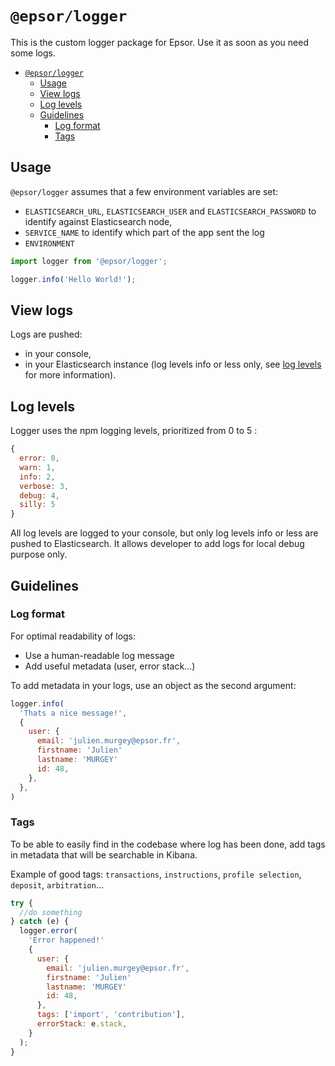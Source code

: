 # `@epsor/logger`

This is the custom logger package for Epsor. Use it as soon as you need some logs.

- [`@epsor/logger`](#epsorlogger)
  - [Usage](#usage)
  - [View logs](#view-logs)
  - [Log levels](#log-levels)
  - [Guidelines](#guidelines)
    - [Log format](#log-format)
    - [Tags](#tags)

## Usage

`@epsor/logger` assumes that a few environment variables are set:

- `ELASTICSEARCH_URL`, `ELASTICSEARCH_USER` and `ELASTICSEARCH_PASSWORD` to identify against Elasticsearch node,
- `SERVICE_NAME` to identify which part of the app sent the log
- `ENVIRONMENT`

```js
import logger from '@epsor/logger';

logger.info('Hello World!');
```

## View logs

Logs are pushed:

- in your console,
- in your Elasticsearch instance (log levels info or less only, see [log levels](#log-levels) for more information).

## Log levels

Logger uses the npm logging levels,  prioritized from 0 to 5 :

```js
{
  error: 0,
  warn: 1,
  info: 2,
  verbose: 3,
  debug: 4,
  silly: 5
}
```

All log levels are logged to your console, but only log levels info or less are pushed to Elasticsearch. It allows developer to add logs for local debug purpose only.

## Guidelines

### Log format

For optimal readability of logs:

- Use a human-readable log message
- Add useful metadata (user, error stack...)

To add metadata in your logs, use an object as the second argument:

```js
logger.info(
  'Thats a nice message!',
  {
    user: {
      email: 'julien.murgey@epsor.fr',
      firstname: 'Julien'
      lastname: 'MURGEY'
      id: 48,
    },
  },
)
```

### Tags

To be able to easily find in the codebase where log has been done, add tags in metadata that will be searchable in Kibana.

Example of good tags: `transactions`, `instructions`, `profile selection`, `deposit`, `arbitration`...

```js
try {
  //do something
} catch (e) {
  logger.error(
    'Error happened!'
    {
      user: {
        email: 'julien.murgey@epsor.fr',
        firstname: 'Julien'
        lastname: 'MURGEY'
        id: 48,
      },
      tags: ['import', 'contribution'],
      errorStack: e.stack,
    }
  );
}
```
